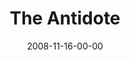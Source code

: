 ---
layout: message
category: message
series: "GIMME GIMME"
title: "The Antidote"
date: 2008-11-16-00-00
message_id: 534
---